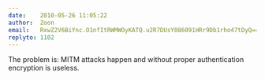 ```yaml
---
date:    2010-05-26 11:05:22
author:  Zoon
email:   RxwZ2V6BiYnc.O1nfItRWMWOyKATQ.u2R7DUsY086091HRr9Db1rho47tDyQ==
replyto: 1102
---
```


The problem is: MITM attacks happen and without proper authentication
encryption is useless.
